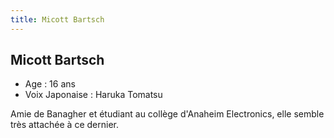 ```yaml
---
title: Micott Bartsch
---
```


Micott Bartsch
--------------


- Age : 16 ans  
 - Voix Japonaise : Haruka Tomatsu


Amie de Banagher et étudiant au collège d'Anaheim Electronics, elle semble très attachée à ce dernier.

